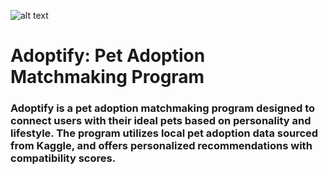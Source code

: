 ![alt text](image.gif)

# Adoptify: Pet Adoption Matchmaking Program

### Adoptify is a pet adoption matchmaking program designed to connect users with their ideal pets based on personality and lifestyle. The program utilizes local pet adoption data sourced from Kaggle, and offers personalized recommendations with compatibility scores.